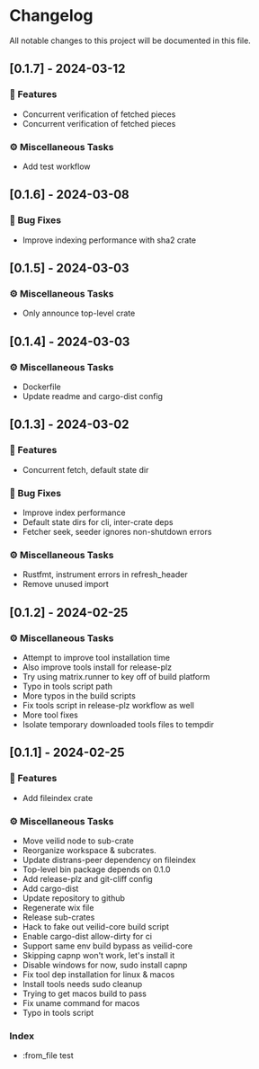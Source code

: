# Changelog

All notable changes to this project will be documented in this file.

## [0.1.7] - 2024-03-12

### 🚀 Features

- Concurrent verification of fetched pieces
- Concurrent verification of fetched pieces

### ⚙️ Miscellaneous Tasks

- Add test workflow

<!-- generated by git-cliff -->
## [0.1.6] - 2024-03-08

### 🐛 Bug Fixes

- Improve indexing performance with sha2 crate

<!-- generated by git-cliff -->
## [0.1.5] - 2024-03-03

### ⚙️ Miscellaneous Tasks

- Only announce top-level crate

<!-- generated by git-cliff -->
## [0.1.4] - 2024-03-03

### ⚙️ Miscellaneous Tasks

- Dockerfile
- Update readme and cargo-dist config

<!-- generated by git-cliff -->
## [0.1.3] - 2024-03-02

### 🚀 Features

- Concurrent fetch, default state dir

### 🐛 Bug Fixes

- Improve index performance
- Default state dirs for cli, inter-crate deps
- Fetcher seek, seeder ignores non-shutdown errors

### ⚙️ Miscellaneous Tasks

- Rustfmt, instrument errors in refresh_header
- Remove unused import

<!-- generated by git-cliff -->
## [0.1.2] - 2024-02-25

### ⚙️ Miscellaneous Tasks

- Attempt to improve tool installation time
- Also improve tools install for release-plz
- Try using matrix.runner to key off of build platform
- Typo in tools script path
- More typos in the build scripts
- Fix tools script in release-plz workflow as well
- More tool fixes
- Isolate temporary downloaded tools files to tempdir

<!-- generated by git-cliff -->
## [0.1.1] - 2024-02-25

### 🚀 Features

- Add fileindex crate

### ⚙️ Miscellaneous Tasks

- Move veilid node to sub-crate
- Reorganize workspace & subcrates.
- Update distrans-peer dependency on fileindex
- Top-level bin package depends on 0.1.0
- Add release-plz and git-cliff config
- Add cargo-dist
- Update repository to github
- Regenerate wix file
- Release sub-crates
- Hack to fake out veilid-core build script
- Enable cargo-dist allow-dirty for ci
- Support same env build bypass as veilid-core
- Skipping capnp won't work, let's install it
- Disable windows for now, sudo install capnp
- Fix tool dep installation for linux & macos
- Install tools needs sudo cleanup
- Trying to get macos build to pass
- Fix uname command for macos
- Typo in tools script

### Index

- :from_file test

<!-- generated by git-cliff -->
